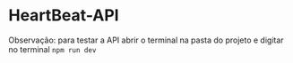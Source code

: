 # HeartBeat-API

Observação: para testar a API abrir o terminal na pasta do projeto e digitar no terminal `npm run dev`
